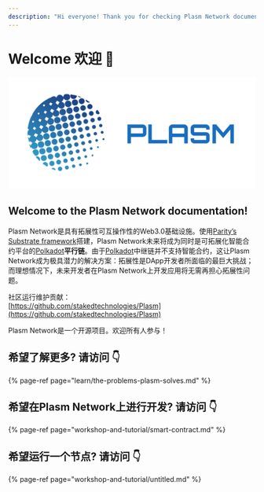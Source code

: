 ```yaml
---
description: "Hi everyone! Thank you for checking Plasm Network documentation \U0001F609"
---
```


# Welcome 欢迎 💁

![](.gitbook/assets/sukurnshotto-2020-05-27-200702-1png%20%282%29.png)

## Welcome to the Plasm Network documentation!

Plasm Network是具有拓展性可互操作性的Web3.0基础设施。使用[Parity’s Substrate framework](https://www.substrate.io/)搭建，Plasm Network未来将成为同时是可拓展化智能合约平台的[Polkadot](https://polkadot.network/)**平行链**。由于[Polkadot](https://polkadot.network/)中继链并不支持智能合约，这让Plasm Network成为极具潜力的解决方案：拓展性是DApp开发者所面临的最巨大挑战；而理想情况下，未来开发者在Plasm Network上开发应用将无需再担心拓展性问题。

社区运行维护贡献：  
[https://github.com/stakedtechnologies/Plasm](https://github.com/stakedtechnologies/Plasm)

Plasm Network是一个开源项目。欢迎所有人参与！

## 希望了解更多? 请访问 👇

{% page-ref page="learn/the-problems-plasm-solves.md" %}

## 希望在Plasm Network上进行开发? 请访问 👇

{% page-ref page="workshop-and-tutorial/smart-contract.md" %}

## 希望运行一个节点? 请访问 👇

{% page-ref page="workshop-and-tutorial/untitled.md" %}

